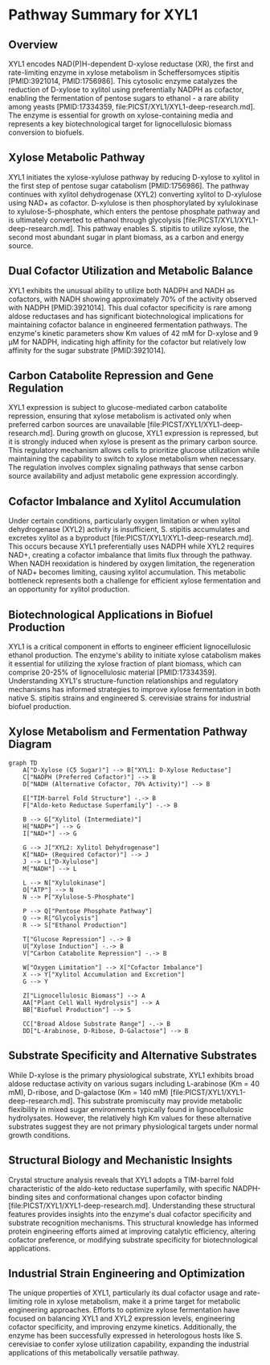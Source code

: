 # Pathway Summary for XYL1

## Overview

XYL1 encodes NAD(P)H-dependent D-xylose reductase (XR), the first and rate-limiting enzyme in xylose metabolism in Scheffersomyces stipitis [PMID:3921014, PMID:1756986]. This cytosolic enzyme catalyzes the reduction of D-xylose to xylitol using preferentially NADPH as cofactor, enabling the fermentation of pentose sugars to ethanol - a rare ability among yeasts [PMID:17334359, file:PICST/XYL1/XYL1-deep-research.md]. The enzyme is essential for growth on xylose-containing media and represents a key biotechnological target for lignocellulosic biomass conversion to biofuels.

## Xylose Metabolic Pathway

XYL1 initiates the xylose-xylulose pathway by reducing D-xylose to xylitol in the first step of pentose sugar catabolism [PMID:1756986]. The pathway continues with xylitol dehydrogenase (XYL2) converting xylitol to D-xylulose using NAD+ as cofactor. D-xylulose is then phosphorylated by xylulokinase to xylulose-5-phosphate, which enters the pentose phosphate pathway and is ultimately converted to ethanol through glycolysis [file:PICST/XYL1/XYL1-deep-research.md]. This pathway enables S. stipitis to utilize xylose, the second most abundant sugar in plant biomass, as a carbon and energy source.

## Dual Cofactor Utilization and Metabolic Balance

XYL1 exhibits the unusual ability to utilize both NADPH and NADH as cofactors, with NADH showing approximately 70% of the activity observed with NADPH [PMID:3921014]. This dual cofactor specificity is rare among aldose reductases and has significant biotechnological implications for maintaining cofactor balance in engineered fermentation pathways. The enzyme's kinetic parameters show Km values of 42 mM for D-xylose and 9 μM for NADPH, indicating high affinity for the cofactor but relatively low affinity for the sugar substrate [PMID:3921014].

## Carbon Catabolite Repression and Gene Regulation

XYL1 expression is subject to glucose-mediated carbon catabolite repression, ensuring that xylose metabolism is activated only when preferred carbon sources are unavailable [file:PICST/XYL1/XYL1-deep-research.md]. During growth on glucose, XYL1 expression is repressed, but it is strongly induced when xylose is present as the primary carbon source. This regulatory mechanism allows cells to prioritize glucose utilization while maintaining the capability to switch to xylose metabolism when necessary. The regulation involves complex signaling pathways that sense carbon source availability and adjust metabolic gene expression accordingly.

## Cofactor Imbalance and Xylitol Accumulation

Under certain conditions, particularly oxygen limitation or when xylitol dehydrogenase (XYL2) activity is insufficient, S. stipitis accumulates and excretes xylitol as a byproduct [file:PICST/XYL1/XYL1-deep-research.md]. This occurs because XYL1 preferentially uses NADPH while XYL2 requires NAD+, creating a cofactor imbalance that limits flux through the pathway. When NADH reoxidation is hindered by oxygen limitation, the regeneration of NAD+ becomes limiting, causing xylitol accumulation. This metabolic bottleneck represents both a challenge for efficient xylose fermentation and an opportunity for xylitol production.

## Biotechnological Applications in Biofuel Production

XYL1 is a critical component in efforts to engineer efficient lignocellulosic ethanol production. The enzyme's ability to initiate xylose catabolism makes it essential for utilizing the xylose fraction of plant biomass, which can comprise 20-25% of lignocellulosic material [PMID:17334359]. Understanding XYL1's structure-function relationships and regulatory mechanisms has informed strategies to improve xylose fermentation in both native S. stipitis strains and engineered S. cerevisiae strains for industrial biofuel production.

## Xylose Metabolism and Fermentation Pathway Diagram

```mermaid
graph TD
    A["D-Xylose (C5 Sugar)"] --> B["XYL1: D-Xylose Reductase"]
    C["NADPH (Preferred Cofactor)"] --> B
    D["NADH (Alternative Cofactor, 70% Activity)"] --> B

    E["TIM-barrel Fold Structure"] -.-> B
    F["Aldo-keto Reductase Superfamily"] -.-> B

    B --> G["Xylitol (Intermediate)"]
    H["NADP+"] --> G
    I["NAD+"] --> G

    G --> J["XYL2: Xylitol Dehydrogenase"]
    K["NAD+ (Required Cofactor)"] --> J
    J --> L["D-Xylulose"]
    M["NADH"] --> L

    L --> N["Xylulokinase"]
    O["ATP"] --> N
    N --> P["Xylulose-5-Phosphate"]

    P --> Q["Pentose Phosphate Pathway"]
    Q --> R["Glycolysis"]
    R --> S["Ethanol Production"]

    T["Glucose Repression"] -.-> B
    U["Xylose Induction"] -.-> B
    V["Carbon Catabolite Repression"] -.-> B

    W["Oxygen Limitation"] --> X["Cofactor Imbalance"]
    X --> Y["Xylitol Accumulation and Excretion"]
    G --> Y

    Z["Lignocellulosic Biomass"] --> A
    AA["Plant Cell Wall Hydrolysis"] --> A
    BB["Biofuel Production"] --> S

    CC["Broad Aldose Substrate Range"] -.-> B
    DD["L-Arabinose, D-Ribose, D-Galactose"] --> B
```

## Substrate Specificity and Alternative Substrates

While D-xylose is the primary physiological substrate, XYL1 exhibits broad aldose reductase activity on various sugars including L-arabinose (Km = 40 mM), D-ribose, and D-galactose (Km = 140 mM) [file:PICST/XYL1/XYL1-deep-research.md]. This substrate promiscuity may provide metabolic flexibility in mixed sugar environments typically found in lignocellulosic hydrolysates. However, the relatively high Km values for these alternative substrates suggest they are not primary physiological targets under normal growth conditions.

## Structural Biology and Mechanistic Insights

Crystal structure analysis reveals that XYL1 adopts a TIM-barrel fold characteristic of the aldo-keto reductase superfamily, with specific NADPH-binding sites and conformational changes upon cofactor binding [file:PICST/XYL1/XYL1-deep-research.md]. Understanding these structural features provides insights into the enzyme's dual cofactor specificity and substrate recognition mechanisms. This structural knowledge has informed protein engineering efforts aimed at improving catalytic efficiency, altering cofactor preference, or modifying substrate specificity for biotechnological applications.

## Industrial Strain Engineering and Optimization

The unique properties of XYL1, particularly its dual cofactor usage and rate-limiting role in xylose metabolism, make it a prime target for metabolic engineering approaches. Efforts to optimize xylose fermentation have focused on balancing XYL1 and XYL2 expression levels, engineering cofactor specificity, and improving enzyme kinetics. Additionally, the enzyme has been successfully expressed in heterologous hosts like S. cerevisiae to confer xylose utilization capability, expanding the industrial applications of this metabolically versatile pathway.